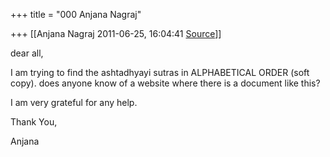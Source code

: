 +++
title = "000 Anjana Nagraj"

+++
[[Anjana Nagraj	2011-06-25, 16:04:41 [Source](https://groups.google.com/g/samskrita/c/wYgBzMx9GVA)]]



dear all,

  

I am trying to find the ashtadhyayi sutras in ALPHABETICAL ORDER (soft copy). does anyone know of a website where there is a document like this?

  

I am very grateful for any help.

  

Thank You,

  

Anjana

